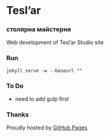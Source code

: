 # Теsl’ar

### столярна майстерня

Web development of Теsl’ar Studio site

### Run

`jekyll serve -w --baseurl ""`

### To Do

* need to add gulp first

### Thanks

Proudly hosted by [GitHub Pages](https://pages.github.com)
